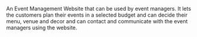 An Event Management Website that can be used by event managers. It lets the customers plan their events in a selected budget and can decide their menu, venue and decor and can contact and communicate with the event managers using the website.
